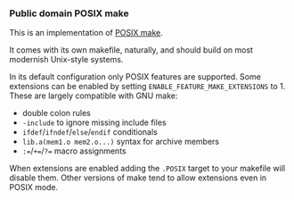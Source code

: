 ### Public domain POSIX make

This is an implementation of [POSIX make](https://pubs.opengroup.org/onlinepubs/9699919799/utilities/make.html).

It comes with its own makefile, naturally, and should build on most
modernish Unix-style systems.

In its default configuration only POSIX features are supported.  Some
extensions can be enabled by setting `ENABLE_FEATURE_MAKE_EXTENSIONS`
to 1.  These are largely compatible with GNU make:

 - double colon rules
 - `-include` to ignore missing include files
 - `ifdef`/`ifndef`/`else`/`endif` conditionals
 - `lib.a(mem1.o mem2.o...)` syntax for archive members
 - `:=`/`+=`/`?=` macro assignments

When extensions are enabled adding the `.POSIX` target to your makefile
will disable them.  Other versions of make tend to allow extensions even
in POSIX mode.

